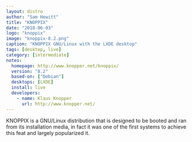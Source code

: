 ```yaml
---
layout: distro
author: "Sam Hewitt"
title: "KNOPPIX"
date: "2018-06-03"
logo: "knoppix"
image: "knoppix-8.2.png"
caption: "KNOPPIX GNU/Linux with the LXDE desktop"
tags: [desktop, live]
category: [intermediate]
notes:
  homepage: http://www.knopper.net/knoppix/
  version: "8.2"
  based-on: ["Debian"]
  desktops: [LXDE]
  install: live
  developers:
    - name: Klaus Knopper
      url: http://www.knopper.net/
---
```


KNOPPIX is a GNU/Linux distribution that is designed to be booted and ran from its installation media, in fact it was one of the first systems to achieve this feat and largely popularized it.
